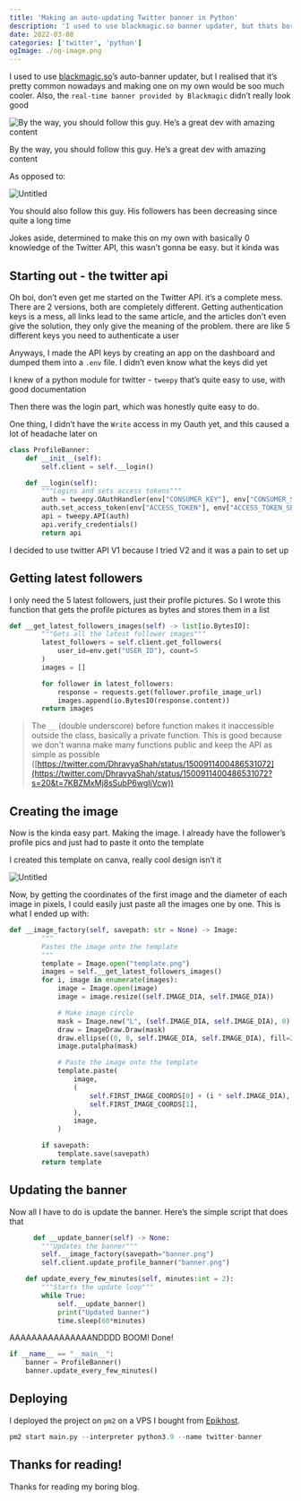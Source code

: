 ```yaml
---
title: 'Making an auto-updating Twitter banner in Python'
description: 'I used to use blackmagic.so banner updater, but thats boring. So I made my own.'
date: 2022-03-08
categories: ['twitter', 'python']
ogImage: ./og-image.png
---
```


I used to use [blackmagic.so](https://blackmagic.so)’s auto-banner updater, but I realised that it’s pretty common nowadays and making one on my own would be soo much cooler. Also, the `real-time banner provided by Blackmagic` didn’t really look good 

![By the way, you should follow this guy. He’s a great dev with amazing content](Untitled.png)

By the way, you should follow this guy. He’s a great dev with amazing content

As opposed to:

![Untitled](Untitled%201.png)

You should also follow this guy. His followers has been decreasing since quite a long time 

Jokes aside, determined to make this on my own with basically 0 knowledge of the Twitter API, this wasn’t gonna be easy. but it kinda was

## Starting out - the twitter api

Oh boi, don’t even get me started on the Twitter API. it’s a complete mess. There are 2 versions, both are completely different. Getting authentication keys is a mess, all links lead to the same article, and the articles don’t even give the solution, they only give the meaning of the problem. there are like 5 different keys you need to authenticate a user

Anyways, I made the API keys by creating an app on the dashboard and dumped them into a `.env` file. I didn’t even know what the keys did yet

I knew of a python module for twitter - `tweepy` that’s quite easy to use, with good documentation

Then there was the login part, which was honestly quite easy to do. 

One thing, I didn’t have the `Write` access in my Oauth yet, and this caused a lot of headache later on

```python
class ProfileBanner:
    def __init__(self):
        self.client = self.__login()

    def __login(self):
        """Logins and sets access tokens"""
        auth = tweepy.OAuthHandler(env["CONSUMER_KEY"], env["CONSUMER_SECRET"])
        auth.set_access_token(env["ACCESS_TOKEN"], env["ACCESS_TOKEN_SECRET"])
        api = tweepy.API(auth)
        api.verify_credentials()
        return api
```

I decided to use twitter API V1 because I tried V2 and it was a pain to set up

## Getting latest followers

I only need the 5 latest followers, just their profile pictures. So I wrote this function that gets the profile pictures as bytes and stores them in a list 

```python
def __get_latest_followers_images(self) -> list[io.BytesIO]:
        """Gets all the latest follower images"""
        latest_followers = self.client.get_followers(
            user_id=env.get("USER_ID"), count=5
        )
        images = []

        for follower in latest_followers:
            response = requests.get(follower.profile_image_url)
            images.append(io.BytesIO(response.content))
        return images
```

> The `__` (double underscore) before function makes it inaccessible outside the class, basically a private function. This is good because we don't wanna make many functions public and keep the API as simple as possible ([https://twitter.com/DhravyaShah/status/1500911400486531072](https://twitter.com/DhravyaShah/status/1500911400486531072?s=20&t=7KBZMxMj8sSubP6wgIjVcw))
> 

## Creating the image

Now is the kinda easy part. Making the image. I already have the follower’s profile pics and just had to paste it onto the template 

I created this template on canva, really cool design isn’t it

![Untitled](Untitled%202.png)

Now, by getting the coordinates of the first image and the diameter of each image in pixels, I could easily just paste all the images one by one. This is what I ended up with:

```python
def __image_factory(self, savepath: str = None) -> Image:
        """
        Pastes the image onto the template
        """
        template = Image.open("template.png")
        images = self.__get_latest_followers_images()
        for i, image in enumerate(images):
            image = Image.open(image)
            image = image.resize((self.IMAGE_DIA, self.IMAGE_DIA))

            # Make image circle
            mask = Image.new("L", (self.IMAGE_DIA, self.IMAGE_DIA), 0)
            draw = ImageDraw.Draw(mask)
            draw.ellipse((0, 0, self.IMAGE_DIA, self.IMAGE_DIA), fill=255)
            image.putalpha(mask)

            # Paste the image onto the template
            template.paste(
                image,
                (
                    self.FIRST_IMAGE_COORDS[0] + (i * self.IMAGE_DIA),
                    self.FIRST_IMAGE_COORDS[1],
                ),
                image,
            )

        if savepath:
            template.save(savepath)
        return template
```

## Updating the banner

Now all I have to do is update the banner. Here’s the simple script that does that

```python
	  def __update_banner(self) -> None:
        """Updates the banner"""
        self.__image_factory(savepath="banner.png")
        self.client.update_profile_banner("banner.png")

    def update_every_few_minutes(self, minutes:int = 2):
        """Starts the update loop"""
        while True:
            self.__update_banner()
            print("Updated banner")
            time.sleep(60*minutes)
```

AAAAAAAAAAAAAAANDDDD BOOM! Done!

```python
if __name__ == "__main__":
    banner = ProfileBanner()
    banner.update_every_few_minutes()
```

## Deploying

I deployed the project on `pm2` on a VPS I bought from [Epikhost](https://epikhost.xyz). 

```python
pm2 start main.py --interpreter python3.9 --name twitter-banner
```

## Thanks for reading!

Thanks for reading my boring blog.